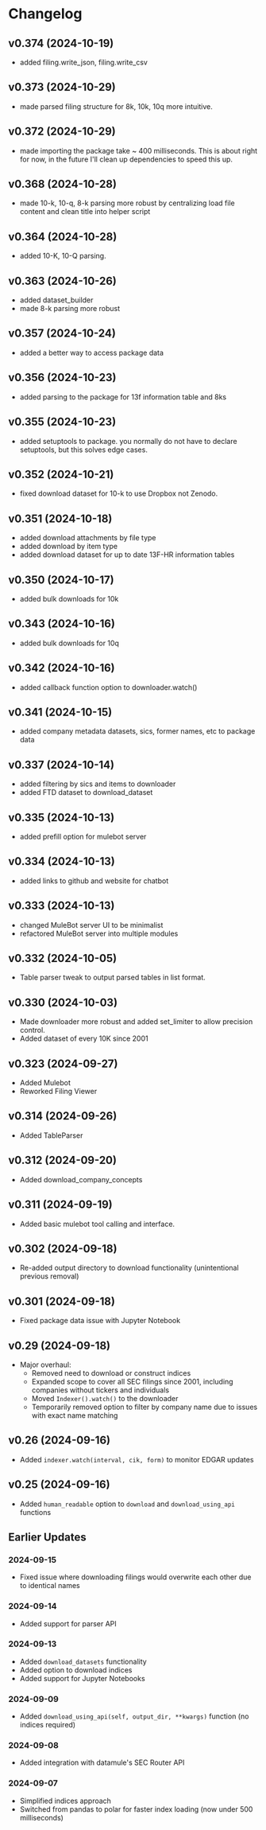 # Changelog
## v0.374 (2024-10-19)
- added filing.write_json, filing.write_csv

## v0.373 (2024-10-29)
- made parsed filing structure for 8k, 10k, 10q more intuitive.

## v0.372 (2024-10-29)
- made importing the package take ~ 400 milliseconds. This is about right for now, in the future I'll clean up dependencies to speed this up.
## v0.368 (2024-10-28)
- made 10-k, 10-q, 8-k parsing more robust by centralizing load file content and clean title into helper script
## v0.364 (2024-10-28)
- added 10-K, 10-Q parsing. 

## v0.363 (2024-10-26)
- added dataset_builder
- made 8-k parsing more robust

## v0.357 (2024-10-24)
- added a better way to access package data

## v0.356 (2024-10-23)
- added parsing to the package for 13f information table and 8ks

## v0.355 (2024-10-23)
- added setuptools to package. you normally do not have to declare setuptools, but this solves edge cases.
## v0.352 (2024-10-21)
- fixed download dataset for 10-k to use Dropbox not Zenodo.

## v0.351 (2024-10-18)
- added download attachments by file type
- added download by item type
- added download dataset for up to date 13F-HR information tables
## v0.350 (2024-10-17)
- added bulk downloads for 10k
## v0.343 (2024-10-16)
- added bulk downloads for 10q
## v0.342 (2024-10-16)
- added callback function option to downloader.watch()
## v0.341 (2024-10-15)
- added company metadata datasets, sics, former names, etc to package data

## v0.337 (2024-10-14)
- added filtering by sics and items to downloader
- added FTD dataset to download_dataset

## v0.335 (2024-10-13)
- added prefill option for mulebot server

## v0.334 (2024-10-13)
- added links to github and website for chatbot

## v0.333 (2024-10-13)
- changed MuleBot server UI to be minimalist
- refactored MuleBot server into multiple modules

## v0.332 (2024-10-05)
- Table parser tweak to output parsed tables in list format.

## v0.330 (2024-10-03)
- Made downloader more robust and added set_limiter to allow precision control.
- Added dataset of every 10K since 2001
## v0.323 (2024-09-27)
- Added Mulebot
- Reworked Filing Viewer

## v0.314 (2024-09-26)
- Added TableParser

## v0.312 (2024-09-20)
- Added download_company_concepts

## v0.311 (2024-09-19)
- Added basic mulebot tool calling and interface.

## v0.302 (2024-09-18)
- Re-added output directory to download functionality (unintentional previous removal)

## v0.301 (2024-09-18)
- Fixed package data issue with Jupyter Notebook

## v0.29 (2024-09-18)
- Major overhaul:
  - Removed need to download or construct indices
  - Expanded scope to cover all SEC filings since 2001, including companies without tickers and individuals
  - Moved `Indexer().watch()` to the downloader
  - Temporarily removed option to filter by company name due to issues with exact name matching

## v0.26 (2024-09-16)
- Added `indexer.watch(interval, cik, form)` to monitor EDGAR updates

## v0.25 (2024-09-16)
- Added `human_readable` option to `download` and `download_using_api` functions

## Earlier Updates

### 2024-09-15
- Fixed issue where downloading filings would overwrite each other due to identical names

### 2024-09-14
- Added support for parser API

### 2024-09-13
- Added `download_datasets` functionality
- Added option to download indices
- Added support for Jupyter Notebooks

### 2024-09-09
- Added `download_using_api(self, output_dir, **kwargs)` function (no indices required)

### 2024-09-08
- Added integration with datamule's SEC Router API

### 2024-09-07
- Simplified indices approach
- Switched from pandas to polar for faster index loading (now under 500 milliseconds)
